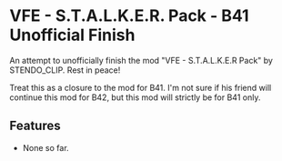 # VFE - S.T.A.L.K.E.R. Pack - B41 Unofficial Finish

An attempt to unofficially finish the mod "VFE - S.T.A.L.K.E.R Pack" by STENDO_CLIP. Rest in peace!

Treat this as a closure to the mod for B41. I'm not sure if his friend will continue this mod for B42, but this mod will strictly be for B41 only.

## Features

- None so far.
